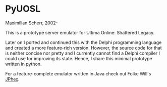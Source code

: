 PyUOSL
===

Maximilian Scherr, 2002-

This is a prototype server emulator for Ultima Online: Shattered Legacy.

Later on I ported and continued this with the Delphi programming language and created a more feature-rich version.
However, the source code for that is neither concise nor pretty and I currently cannot find a Delphi compiler I could use for improving its state. Hence, I share this minimal prototype written in python.

For a feature-complete emulator written in Java check out Folke Will's [JPhex](https://code.google.com/p/jphex/).
